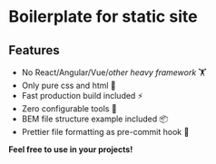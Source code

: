 # Boilerplate for static site

## Features

- No React/Angular/Vue/_other heavy framework_ 🏋️
- Only pure css and html 🌈
- Fast production build included ⚡️
- Zero configurable tools 🔧
- BEM file structure example included 📦
- Prettier file formatting as pre-commit hook 🎊

**Feel free to use in your projects!**
